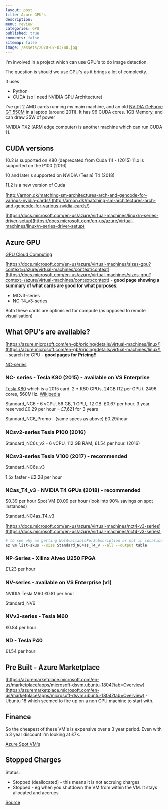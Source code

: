 ```yaml
---
layout: post
title: Azure GPU's 
description: 
menu: review
categories: GPU 
published: true 
comments: false     
sitemap: false
image: /assets/2020-02-03/40.jpg
---
```



<!-- [![Bitcoin logo](/assets/2021-02-19/bitcoin.svg "Bitcoin"){:width="500px"}](/assets/2021-02-19/bitcoin.svg) -->

I'm involved in a project which can use GPU's to do image detection. 

The question is should we use GPU's as it brings a lot of complexity.



It uses

- Python
- CUDA (so I need NVIDIA GPU Architecture)

I've got 2 AMD cards running my main machine, and an old [NVIDIA GeForce GT 550M](https://www.techpowerup.com/gpu-specs/geforce-gt-550m.c1491) in a laptop (around 2011). It has 96 CUDA cores. 1GB Memory, and can draw 35W of power

NVIDIA TX2 (ARM edge computer) is another machine which can run CUDA 11.


## CUDA versions

10.2 is supported on K80 (deprecated from Cuda 11) - (2015)
11.x is supported on the P100 (2016)

10 and later s supported on NVIDIA (Tesla) T4 (2018)


11.2 is a new version of Cuda

[http://arnon.dk/matching-sm-architectures-arch-and-gencode-for-various-nvidia-cards/](http://arnon.dk/matching-sm-architectures-arch-and-gencode-for-various-nvidia-cards/)


[https://docs.microsoft.com/en-us/azure/virtual-machines/linux/n-series-driver-setup](https://docs.microsoft.com/en-us/azure/virtual-machines/linux/n-series-driver-setup)

## Azure GPU

[GPU Cloud Computing](https://www.nvidia.com/en-gb/data-center/gpu-cloud-computing/microsoft-azure/)

[https://docs.microsoft.com/en-us/azure/virtual-machines/sizes-gpu?context=/azure/virtual-machines/context/context](https://docs.microsoft.com/en-us/azure/virtual-machines/sizes-gpu?context=/azure/virtual-machines/context/context) - **good page showing a summary of what cards are good for what purposes**:

- MCv3-series
- NC T4_v3-series

Both these cards are optimisied for compute (as opposed to remote visualisation)

## What GPU's are available?

[https://azure.microsoft.com/en-gb/pricing/details/virtual-machines/linux/](https://azure.microsoft.com/en-gb/pricing/details/virtual-machines/linux/) - search for GPU  - **good pages for Pricing!!**

[NC-series](https://docs.microsoft.com/en-us/azure/virtual-machines/nc-series)

### NC- series - Tesla K80 (2015) - available on VS Enterprise

[Tesla K80](https://www.nvidia.com/content/dam/en-zz/Solutions/Data-Center/tesla-product-literature/Tesla-K80-BoardSpec-07317-001-v05.pdf) which is a 2015 card. 2 * K80 GPUs, 24GB (12 per GPU). 2496 cores, 560MHz. [Wikipedia](https://en.wikipedia.org/wiki/Nvidia_Tesla)

Standard_NC6 - 6 vCPU, 56 GB, 1 GPU,. 12 GB. £0.67 per hour. 3 year reserved £0.29 per hour = £7,621 for 3 years

Standard_NC6_Promo - (same specs as above) £0.29/hour

### NCsv2-series Tesla P100 (2016)

Standard_NC6s_v2 - 6 vCPU, 112 GB RAM, £1.54 per hour. (2016)

### NCsv3-series Tesla V100 (2017) - recommended

Standard_NC6s_v3

1.5x faster - £2.28 per hour

### NCas_T4_v3 - NVIDIA T4 GPUs (2018) - recommended

$0.39 per hour
Spot VM £0.09 per hour (look into 90% savings on spot instances)

Standard_NC4as_T4_v3

[https://docs.microsoft.com/en-us/azure/virtual-machines/nct4-v3-series](https://docs.microsoft.com/en-us/azure/virtual-machines/nct4-v3-series)

```bash
# to see why am getting NotAvailableForSubscription or not in location
az vm list-skus --size Standard_NC4as_T4_v --all --output table
```

### NP-Series - Xilinx Alveo U250 FPGA

£1.23 per hour


### NV-series - available on VS Enterprise (v1)

NVIDIA Tesla M60
£0.81 per hour

Standard_NV6

### NVv3-series - Tesla M60

£0.84 per hour

### ND - Tesla P40 
£1.54 per hour

## Pre Built - Azure Marketplace

[https://azuremarketplace.microsoft.com/en-us/marketplace/apps/microsoft-dsvm.ubuntu-1804?tab=Overview](https://azuremarketplace.microsoft.com/en-us/marketplace/apps/microsoft-dsvm.ubuntu-1804?tab=Overview) - Ubuntu 18 which seemed to fire up on a non GPU machine to start with.

## Finance

So the cheapest of these VM's is expensive over a 3 year period. Even with a 3 year discount I'm looking at £7k.

[Azure Spot VM's](https://azure.microsoft.com/en-gb/pricing/spot/)



## Stopped Charges

Status: 

- Stopped (deallocated) - this means it is not accruing charges
- Stopped - eg when you shutdown the VM from within the VM. It stays allocated and accrues


[Source](https://social.msdn.microsoft.com/Forums/azure/en-US/f608528e-a9f8-45b3-8d23-4211168cc087/stopped-deallocated?forum=WAVirtualMachinesforWindows#:~:text=Stopped%20(Deallocated)%20is%20the%20new,be%20charged%20the%20compute%20time.)



